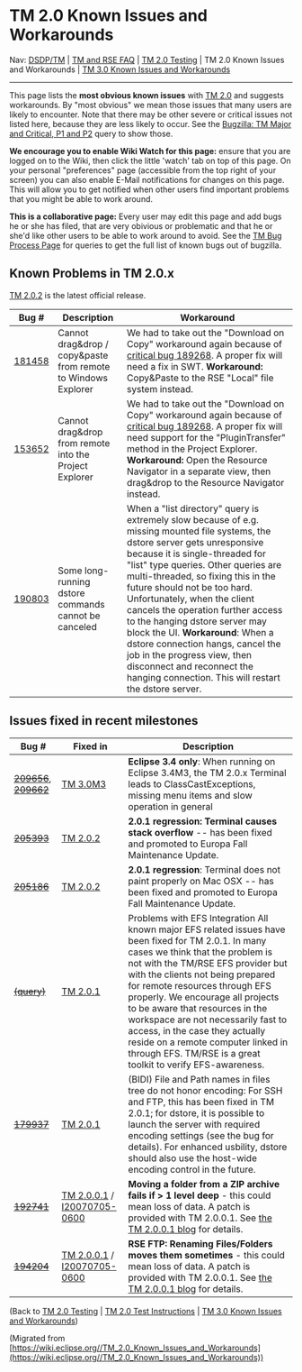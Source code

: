 

TM 2.0 Known Issues and Workarounds
===================================

Nav: [DSDP/TM](/DSDP/TM "DSDP/TM") | [TM and RSE FAQ](/TM_and_RSE_FAQ "TM and RSE FAQ") | [TM 2.0 Testing](/TM_2.0_Testing "TM 2.0 Testing") | TM 2.0 Known Issues and Workarounds | [TM 3.0 Known Issues and Workarounds](/TM_3.0_Known_Issues_and_Workarounds "TM 3.0 Known Issues and Workarounds")

* * *

This page lists the **most obvious known issues** with [TM 2.0](http://download.eclipse.org/dsdp/tm/downloads/) and suggests workarounds. By "most obvious" we mean those issues that many users are likely to encounter. Note that there may be other severe or critical issues not listed here, because they are less likely to occur. See the [Bugzilla: TM Major and Critical, P1 and P2](https://bugs.eclipse.org/bugs/buglist.cgi?query_format=advanced&classification=DSDP&product=Target+Management&bug_status=UNCONFIRMED&bug_status=NEW&bug_status=ASSIGNED&bug_status=REOPENED&cmdtype=doit&field0-0-0=priority&type0-0-0=regexp&value0-0-0=P%5B12%5D&field0-0-1=bug_severity&type0-0-1=regexp&value0-0-1=blocker%7Ccritical%7Cmajor) query to show those.

**We encourage you to enable Wiki Watch for this page:** ensure that you are logged on to the Wiki, then click the little 'watch' tab on top of this page. On your personal "preferences" page (accessible from the top right of your screen) you can also enable E-Mail notifications for changes on this page. This will allow you to get notified when other users find important problems that you might be able to work around.

**This is a collaborative page:** Every user may edit this page and add bugs he or she has filed, that are very obivious or problematic and that he or she'd like other users to be able to work around to avoid. See the [TM Bug Process Page](https://www.eclipse.org/dsdp/tm/development/bug_process.php) for queries to get the full list of known bugs out of bugzilla.  

Known Problems in TM 2.0.x
--------------------------

[TM 2.0.2](http://download.eclipse.org/dsdp/tm/downloads/drops/R-2.0.2-200711131300/) is the latest official release.

| **Bug #** | **Description** | **Workaround** |
| --- | --- | --- |
| [181458](https://bugs.eclipse.org/bugs/show_bug.cgi?id=181458) | Cannot drag&drop / copy&paste from remote to Windows Explorer | We had to take out the "Download on Copy" workaround again because of [critical bug 189268](https://bugs.eclipse.org/bugs/show_bug.cgi?id=189268). A proper fix will need a fix in SWT. **Workaround:** Copy&Paste to the RSE "Local" file system instead. |
| [153652](https://bugs.eclipse.org/bugs/show_bug.cgi?id=153652) | Cannot drag&drop from remote into the Project Explorer | We had to take out the "Download on Copy" workaround again because of [critical bug 189268](https://bugs.eclipse.org/bugs/show_bug.cgi?id=189268). A proper fix will need support for the "PluginTransfer" method in the Project Explorer. **Workaround:** Open the Resource Navigator in a separate view, then drag&drop to the Resource Navigator instead. |
| [190803](https://bugs.eclipse.org/bugs/show_bug.cgi?id=190803) | Some long-running dstore commands cannot be canceled | When a "list directory" query is extremely slow because of e.g. missing mounted file systems, the dstore server gets unresponsive because it is single-threaded for "list" type queries. Other queries are multi-threaded, so fixing this in the future should not be too hard. Unfortunately, when the client cancels the operation further access to the hanging dstore server may block the UI. **Workaround**: When a dstore connection hangs, cancel the job in the progress view, then disconnect and reconnect the hanging connection. This will restart the dstore server. |

Issues fixed in recent milestones
---------------------------------

| **Bug #** | **Fixed in** | **Description** |
| --- | --- | --- |
| ~~[209656](https://bugs.eclipse.org/bugs/show_bug.cgi?id=209656)~~, ~~[209662](https://bugs.eclipse.org/bugs/show_bug.cgi?id=209662)~~ | [TM 3.0M3](http://download.eclipse.org/dsdp/tm/downloads/drops/S-3.0M3-200711141025/) | **Eclipse 3.4 only**: When running on Eclipse 3.4M3, the TM 2.0.x Terminal leads to ClassCastExceptions, missing menu items and slow operation in general |
| ~~[205393](https://bugs.eclipse.org/bugs/show_bug.cgi?id=205393)~~ | [TM 2.0.2](http://download.eclipse.org/dsdp/tm/downloads/drops/R-2.0.2-200711131300/) | **2.0.1 regression: Terminal causes stack overflow** \-\- has been fixed and promoted to Europa Fall Maintenance Update. |
| ~~[205186](https://bugs.eclipse.org/bugs/show_bug.cgi?id=205186)~~ | [TM 2.0.2](http://download.eclipse.org/dsdp/tm/downloads/drops/R-2.0.2-200711131300/) | **2.0.1 regression**: Terminal does not paint properly on Mac OSX -- has been fixed and promoted to Europa Fall Maintenance Update. |
| ~~[(query)](https://bugs.eclipse.org/bugs/buglist.cgi?query_format=advanced&short_desc_type=substring&short_desc=%5Befs&classification=DSDP&product=Target+Management&target_milestone=---&target_milestone=2.0.1&target_milestone=Future&cmdtype=doit)~~ | [TM 2.0.1](http://download.eclipse.org/dsdp/tm/downloads/drops/R-2.0.1-200709262145/) | Problems with EFS Integration  All known major EFS related issues have been fixed for TM 2.0.1. In many cases we think that the problem is not with the TM/RSE EFS provider but with the clients not being prepared for remote resources through EFS properly. We encourage all projects to be aware that resources in the workspace are not necessarily fast to access, in the case they actually reside on a remote computer linked in through EFS. TM/RSE is a great toolkit to verify EFS-awareness.   |
| ~~[179937](https://bugs.eclipse.org/bugs/show_bug.cgi?id=179937)~~ | [TM 2.0.1](http://download.eclipse.org/dsdp/tm/downloads/drops/R-2.0.1-200709262145/) | (BIDI) File and Path names in files tree do not honor encoding: For SSH and FTP, this has been fixed in TM 2.0.1; for dstore, it is possible to launch the server with required encoding settings (see the bug for details). For enhanced usbility, dstore should also use the host-wide encoding control in the future. |
| ~~[192741](https://bugs.eclipse.org/bugs/show_bug.cgi?id=192741)~~ | [TM 2.0.0.1](http://download.eclipse.org/dsdp/tm/downloads/drops/R-2.0.0.1-200707061039/) / [I20070705-0600](http://download.eclipse.org/dsdp/tm/downloads/) | **Moving a folder from a ZIP archive fails if > 1 level deep** \- this could mean loss of data.  A patch is provided with TM 2.0.0.1. See [the TM 2.0.0.1 blog](http://tmober.blogspot.com/2007/07/dsdp-tm-rse-2001-critical-patch-release.html) for details.   |
| ~~[194204](https://bugs.eclipse.org/bugs/show_bug.cgi?id=194204)~~ | [TM 2.0.0.1](http://download.eclipse.org/dsdp/tm/downloads/drops/R-2.0.0.1-200707061039/) / [I20070705-0600](http://download.eclipse.org/dsdp/tm/downloads/) | **RSE FTP: Renaming Files/Folders moves them sometimes** \- this could mean loss of data. A patch is provided with TM 2.0.0.1. See [the TM 2.0.0.1 blog](http://tmober.blogspot.com/2007/07/dsdp-tm-rse-2001-critical-patch-release.html) for details. |

  
(Back to [TM 2.0 Testing](/TM_2.0_Testing "TM 2.0 Testing") | [TM 2.0 Test Instructions](/TM_2.0_Test_Instructions "TM 2.0 Test Instructions") | [TM 3.0 Known Issues and Workarounds](/TM_3.0_Known_Issues_and_Workarounds "TM 3.0 Known Issues and Workarounds"))


(Migrated from [https://wiki.eclipse.org//TM_2.0_Known_Issues_and_Workarounds](https://wiki.eclipse.org//TM_2.0_Known_Issues_and_Workarounds))